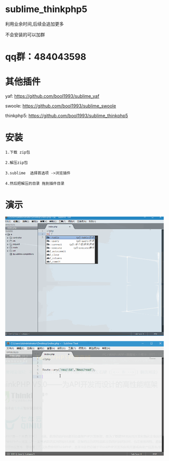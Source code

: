 # sublime_thinkphp5

利用业余时间,后续会追加更多


不会安装的可以加群

# qq群：484043598

# 其他插件

yaf:
      https://github.com/bool1993/sublime_yaf

swoole:
     https://github.com/bool1993/sublime_swoole


thinkphp5:
     https://github.com/bool1993/sublime_thinkphp5
 
 
# 安装

    1.下载 zip包

    2.解压zip包

    3.sublime  选择首选项 ->浏览插件

    4.然后把解压的目录 拖到插件目录


# 演示

![1](./demo.gif)

![1](./demo2.gif)
